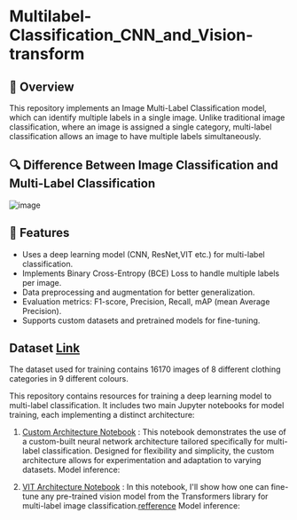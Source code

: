 # Multilabel-Classification_CNN_and_Vision-transform

## 📌 Overview
This repository implements an Image Multi-Label Classification model, which can identify multiple labels in a single image. Unlike traditional image classification, where an image is assigned a single category, multi-label classification allows an image to have multiple labels simultaneously.

## 🔍 Difference Between Image Classification and Multi-Label Classification
![image]()



## 🚀 Features

- Uses a deep learning model (CNN, ResNet,VIT etc.) for multi-label classification.
- Implements Binary Cross-Entropy (BCE) Loss to handle multiple labels per image.
- Data preprocessing and augmentation for better generalization.
- Evaluation metrics: F1-score, Precision, Recall, mAP (mean Average Precision).
- Supports custom datasets and pretrained models for fine-tuning.


## Dataset [Link](https://www.kaggle.com/datasets/kaiska/apparel-dataset/data)
The dataset used for training contains 16170 images of  8 different clothing categories in 9 different colours.

This repository contains resources for training a deep learning model to multi-label classification. It includes two main Jupyter notebooks for model training, each implementing a distinct architecture:

1. [Custom Architecture Notebook]() : This notebook demonstrates the use of a custom-built neural network architecture tailored specifically for multi-label classification. Designed for flexibility and simplicity, the custom architecture allows for experimentation and adaptation to varying datasets.
Model inference:

2. [VIT Architecture Notebook]() : In this notebook, I'll show how one can fine-tune any pre-trained vision model from the Transformers library for multi-label image classification.[refference](https://github.com/NielsRogge/Transformers-Tutorials/blob/master/SigLIP/Fine_tuning_SigLIP_and_friends_for_multi_label_image_classification.ipynb)
Model inference:
